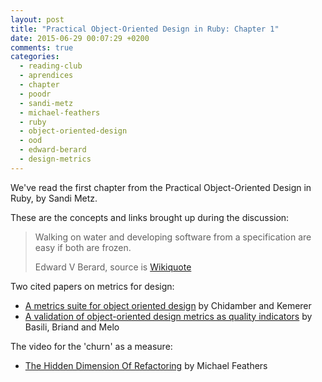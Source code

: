 ```yaml
---
layout: post
title: "Practical Object-Oriented Design in Ruby: Chapter 1"
date: 2015-06-29 00:07:29 +0200
comments: true
categories: 
  - reading-club
  - aprendices
  - chapter
  - poodr
  - sandi-metz
  - michael-feathers
  - ruby
  - object-oriented-design
  - ood
  - edward-berard
  - design-metrics
---
```


We've read the first chapter from the Practical Object-Oriented Design in Ruby, by Sandi Metz.

These are the concepts and links brought up during the discussion:

> Walking on water and developing software from a specification are easy if both are frozen.
>
> Edward V Berard, source is [Wikiquote](https://en.wikiquote.org/wiki/Edward_V._Berard)

Two cited papers on metrics for design:

  * [A metrics suite for object oriented design][metrics-suite-for-ood-chidamber-kemerer] by Chidamber and Kemerer
  * [A validation of object-oriented design metrics as quality indicators][validation-of-ood-metrics] by Basili, Briand and Melo


 The video for the 'churn' as a measure:

  * [The Hidden Dimension Of Refactoring][the-hidden-dimension-of-refactoring] by Michael Feathers


[metrics-suite-for-ood-chidamber-kemerer]: http://www.pitt.edu/~ckemerer/CK%20research%20papers/MetricForOOD_ChidamberKemerer94.pdf

[validation-of-ood-metrics]: http://www.cs.umd.edu/~basili/publications/technical/T102.pdf

[the-hidden-dimension-of-refactoring]: http://www.ustream.tv/recorded/61483799